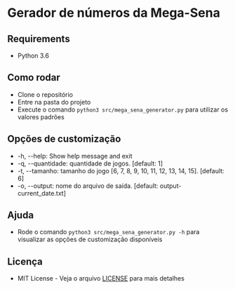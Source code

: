 # Gerador de números da Mega-Sena

## Requirements

- Python 3.6

## Como rodar

- Clone o repositório
- Entre na pasta do projeto
- Execute o comando `python3 src/mega_sena_generator.py` para utilizar os valores padrões

## Opções de customização

- -h, --help: Show help message and exit
- -q, --quantidade: quantidade de jogos. [default: 1]
- -t, --tamanho: tamanho do jogo [6, 7, 8, 9, 10, 11, 12, 13, 14, 15]. [default: 6]
- -o, --output: nome do arquivo de saída. [default: output-current_date.txt]

## Ajuda

- Rode o comando `python3 src/mega_sena_generator.py -h` para visualizar as opções de customização disponíveis

## Licença

- MIT License - Veja o arquivo [LICENSE](LICENSE) para mais detalhes
